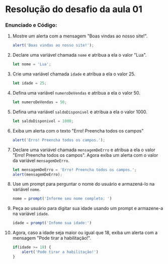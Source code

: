 # Resolução do desafio  da aula 01

### Enunciado e Código:

1. Mostre um alerta com a mensagem "Boas vindas ao nosso site!".

   ```javascript
   alert('Boas vindas ao nosso site!');
   ```

2. Declare uma variável chamada `nome` e atribua a ela o valor "Lua".

   ```javascript
   let nome = 'Lua';
   ```

3. Crie uma variável chamada `idade` e atribua a ela o valor 25.

   ```javascript
   let idade = 25;
   ```

4. Defina uma variável `numeroDeVendas` e atribua a ela o valor 50.

   ```javascript
   let numeroDeVendas = 50;
   ```

5. Defina uma variável `saldoDisponivel` e atribua a ela o valor 1000. 

   ```javascript
   let saldoDisponivel = 1000;
   ```

6. Exiba um alerta com o texto "Erro! Preencha todos os campos"

   ```javascript
   alert('Erro! Preencha todos os campos.');
   ```

7. Declare uma variável chamada `mensagemDeErro` e atribua a ela o valor "Erro! Preencha todos os campos". Agora exiba um alerta com o valor da variável `mensagemDeErro`.

   ```javascript
   let mensagemDeErro = 'Erro! Preencha todos os campos.';
   alert(mensagemDeErro);
   ```

8. Use um prompt para perguntar o nome do usuário e armazená-lo na variável `nome`.

   ```javascript
   nome = prompt('Informe seu nome completo: ')
   ```

9. Peça ao usuário para digitar sua idade usando um prompt e armazene-a na variável `idade`.

   ```javascript
   idade = prompt('Infome sua idade:')
   ```

10. Agora, caso a idade seja maior ou igual que 18, exiba um alerta com a mensagem "Pode tirar a habilitação!".

    ```javascript
    if(idade >= 18) {
        alert('Pode tirar a habilitação!')
    }
    ```
